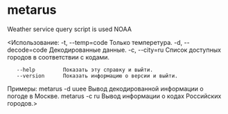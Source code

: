 # metarus
Weather service query script is used NOAA

<Использование:
  -t,  --temp=code    Только темперетура.
  -d,  --decode=code  Декодированные данные.
  -c,  --city=ru      Список доступных городов в соответствии с кодами.

       --help         Показать эту справку и выйти.
       --version      Показать информацию о версии и выйти.

Примеры:
  metarus -d uuee     Вывод декодированной информации о погоде в Москве.
  metarus -c ru       Вывод информации о кодах Российских городов.>
